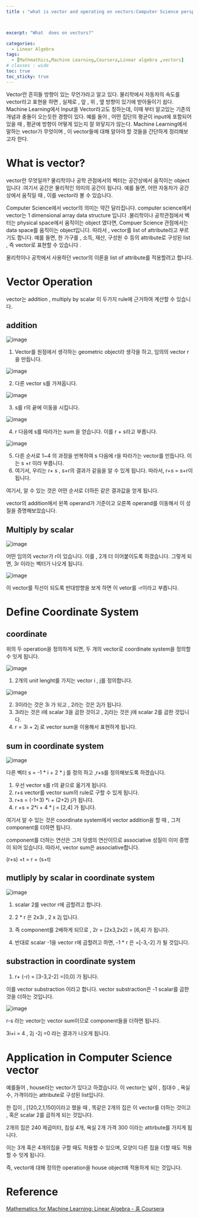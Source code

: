 ```yaml
---
title : "what is vector and operating on vectors:Computer Science perspective"



excerpt: "What  does on vectors?"

categories:
  - Linear Algebra
tags:
  - [Mathmathics,Machine Learning,Coursera,Linear algebra ,vectors]
# classes : wide
toc: true
toc_sticky: true
---
```



Vector란 흔히들 방향이 있는 무언가라고 알고 있다. 물리학에서 자동차의 속도를 vector라고 표현을 하면 , 실제로 , 앞 , 위 , 옆 방향이 있기에 받아들이기 쉽다. Machine Learning에서 Input을 Vector라고도 칭하는데, 이때 부터 알고있는 기존의 개념과 충돌이 오는듯한 경향이 있다. 예를 들어 , 어떤 집단의 평균이 input에 포함되어 있을 때 , 평균에 방향이 어떻게 있는지 잘 와닿지가 않는다. Machine Learning에서 말하는 vector가 무엇이며 , 이 vector들에 대해 알아야 할 것들을 간단하게 정리해보고자 한다.



# What is vector?

vector란 무엇일까? 물리학이나 공학 관점에서의 벡터는 공간상에서 움직이는 object 입니다 .여기서 공간은 물리적인 의미의 공간이 됩니다. 예를 들면, 어떤 자동차가 공간상에서 움직일 때 , 이를 vector라 볼 수 있습니다.

Computer Science에서 vector의 의미는 약간 달라집니다.  computer science에서 vector는 1 dimensional array data structure 입니다 .물리학이나 공학관점에서 벡터는 physical space에서 움직이는 object 였다면, Compuer Science 관점에서는 data space를 움직이는 object입니다. 따라서 , vector를 list of attribute라고 부르기도 합니다. 예를 들면, 한 가구를 , 소득, 재산, 구성원 수 등의 attribute로 구성된 list , 즉 vector로 표현할 수 있습니다 .

물리학이나 공학에서 사용하던 vector의 이론을 list of attribute를 적용할려고 합니다.

# Vector Operation

vector는 addition , multiply by scalar 이 두가지 rule에 근거하여 계산할 수 있습니다.

## addition

![image](https://user-images.githubusercontent.com/50165842/156884955-1e02a119-0fac-40b4-af69-e2f8c3c70e01.png)

1. Vector를 원점에서 생각하는 geometric object라 생각을 하고, 임의의 vector r을 만듭니다.

![image](https://user-images.githubusercontent.com/50165842/156885010-a9bc856c-6892-46bc-b770-149cf7840729.png)

2. 다른 vector s를 가져옵니다.

![image](https://user-images.githubusercontent.com/50165842/156885062-b620782b-6e16-4e6a-9533-d2c1ffd83be5.png)

3. s를 r의 끝에 이동을 시킵니다.

![image](https://user-images.githubusercontent.com/50165842/156885096-6a7ccaef-a0bd-4995-baaa-903ac6150af0.png)

4.  r 다음에 s를 따라가는 sum 을 얻습니다. 이를 r + s라고 부릅니다.



![image](https://user-images.githubusercontent.com/50165842/156945221-7cd648e9-814a-47b9-aa60-2b71d6cc46e9.png)

5. 다른 순서로 1~4 의 과정을 반복하여 s 다음에 r을 따라가는 vector를 만듭니다. 이는 s +r 이라 부릅니다.
6. 여기서, 우리는 r+ s , s+r의 결과가 같음을 알 수 있게 됩니다. 따라서, r+s = s+r이 됩니다.

여기서, 알 수 있는 것은 어떤 순서로 더하든 같은 결과값을 얻게 됩니다.

vector의 addition에서 왼쪽 operand가 기준이고 오른쪽 operand를 이동해서 이 성질을 증명해보았습니다.



## Multiply  by scalar

![image](https://user-images.githubusercontent.com/50165842/156945397-22b89bef-8a3b-4165-ba15-732b7fe9f545.png)



어떤 임의의 vector가 r이 있습니다. 이를 , 2개 더 이어붙이도록 하겠습니다. 그렇게 되면, 3r 이라는 벡터가 나오게 됩니다. 

![image](https://user-images.githubusercontent.com/50165842/156945497-876b8e60-801a-4f0b-bdbb-94fb2359a39e.png)



이 vector를 직선이 되도록 반대방향을 보게 하면 이 vetor를 -r이라고 부릅니다. 

# Define Coordinate System

## coordinate

위의 두 operation을 정의하게 되면, 두 개의 vector로 coordinate system을 정의할 수 잇게 됩니다.

![image](https://user-images.githubusercontent.com/50165842/156945777-17928489-ebbd-4873-92da-1ff7596cb3a1.png)

1. 2개의 unit lenght를 가지는 vector i , j를 정의합니다.

   

![image](https://user-images.githubusercontent.com/50165842/156945883-409ce933-916c-4e9a-b103-af2c35ffa784.png)



2. 3이라는 것은 3i 가 되고 , 2라는 것은 2j가 됩니다.
3. 3i라는 것은 i에 scalar 3을 곱한 것이고 , 2j라는 것은 j에 scalar 2를 곱한 것입니다. 
4. r = 3i + 2j 로 vector sum을 이용해서 표현하게 됩니다.

## sum in coordinate system

![image](https://user-images.githubusercontent.com/50165842/156946142-17578cef-4086-49cf-99a3-7cf0542380bd.png)

 다른 벡터 s = -1 * i + 2 * j 를 정의 하고 ,r+s를 정의해보도록 하겠습니다.

1. 우선 vector s를 r의 끝으로 옮기게 됩니다.
2. r+s vector를 vector sum의 rule로 구할 수 있게 됩니다.
3. r+s = (-1+3) *i + (2+2) j가 됩니다.
4. r +s = 2*i + 4 * j = [2,4] 가 됩니다.

여기서 알 수 있는 것은 coordinate system에서 vector addition을 할 때 , 그저 component를 더하면 됩니다.

component를 더하는 연산은 그저 덧셈의 연산이므로 associative 성질이 이미 증명이 되어 있습니다. 따라서, vector sum은 associative합니다.

(r+s) +t = r + (s+t)

## mutliply by scalar in coordinate system

![image](https://user-images.githubusercontent.com/50165842/156945883-409ce933-916c-4e9a-b103-af2c35ffa784.png)

1. scalar 2를 vector r에 곱할려고 합니다.
2. 2 * r 은 2x3i , 2 x 2j 입니다.
3. 즉 component를 2배하게 되므로 , 2r = [2x3,2x2] = [6,4] 가 됩니다. 



1. 반대로 scalar -1을 vector r에 곱할려고 하면, -1 * r 은 =[-3,-2] 가 될 것입니다.



## substraction in coordinate system

1. r+ (-r) = [3-3,2-2] =[0,0] 가 됩니다.

이를 vector substraction 이라고 합니다.  vector substraction은 -1 scalar를 곱한것을 더하는 것입니다.

![image](https://user-images.githubusercontent.com/50165842/156946917-7e2e9fd6-ebb1-4514-ad90-157a86957692.png)

r-s 라는 vector는 vector sum이므로 component들을 더하면 됩니다.

3i+i = 4 , 2j -2j =0 라는 결과가 나오게 됩니다. 



# Application in Computer Science vector

예를들어 , house라는 vector가 있다고 하겠습니다. 이 vector는 넓이 , 침대수 , 욕실수, 가격이라는 attribute로  구성된 list입니다.

한 집이 , [120,2,1,150]이라고 했을 때 , 똑같은 2개의 집은 이 vector를 더하는 것이고 , 혹은 scalar 2를 곱하게 되는 것입니다.

2개의 집은 240 제곱미터, 침실 4개, 욕실 2개 가격 300 이라는 attirbute를 가지게 됩니다.

이는 3개 혹은 4개의집을 구할 때도 적용할 수 있으며, 모양이 다른 집을 더할 때도 적용할 수 잇게 됩니다. 

즉, vector에 대해 정의한 operation을 house object에 적용하게 되는 것입니다. 





#  Reference

[Mathematics for Machine Learning: Linear Algebra - 홈 Coursera](https://www.coursera.org/learn/linear-algebra-machine-learning/home/week/1)

